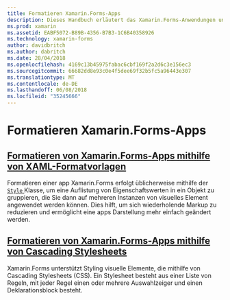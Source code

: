 ```yaml
---
title: Formatieren Xamarin.Forms-Apps
description: Dieses Handbuch erläutert das Xamarin.Forms-Anwendungen unter Verwendung von XAML-Stile und mithilfe von Cascading Stylesheets zu formatieren.
ms.prod: xamarin
ms.assetid: EABF5072-B89B-4356-B7B3-1C6B40358926
ms.technology: xamarin-forms
author: davidbritch
ms.author: dabritch
ms.date: 28/04/2018
ms.openlocfilehash: 4169c13b45975fabac6cbf169f2a2d6c3e156ec3
ms.sourcegitcommit: 66682dd8e93c0e4f5dee69f32b5fc5a96443e307
ms.translationtype: MT
ms.contentlocale: de-DE
ms.lasthandoff: 06/08/2018
ms.locfileid: "35245666"
---
```

# <a name="styling-xamarinforms-apps"></a>Formatieren Xamarin.Forms-Apps

## <a name="styling-xamarinforms-apps-using-xaml-stylesxamlindexmd"></a>[Formatieren von Xamarin.Forms-Apps mithilfe von XAML-Formatvorlagen](xaml/index.md)

Formatieren einer app Xamarin.Forms erfolgt üblicherweise mithilfe der [ `Style` ](https://developer.xamarin.com/api/type/Xamarin.Forms.Style/) Klasse, um eine Auflistung von Eigenschaftswerten in ein Objekt zu gruppieren, die Sie dann auf mehreren Instanzen von visuelles Element angewendet werden können. Dies hilft, um sich wiederholende Markup zu reduzieren und ermöglicht eine apps Darstellung mehr einfach geändert werden.

## <a name="styling-xamarinforms-apps-using-cascading-style-sheetscssindexmd"></a>[Formatieren von Xamarin.Forms-Apps mithilfe von Cascading Stylesheets](css/index.md)

Xamarin.Forms unterstützt Styling visuelle Elemente, die mithilfe von Cascading Stylesheets (CSS). Ein Stylesheet besteht aus einer Liste von Regeln, mit jeder Regel einen oder mehrere Auswahlzeiger und einen Deklarationsblock besteht.
